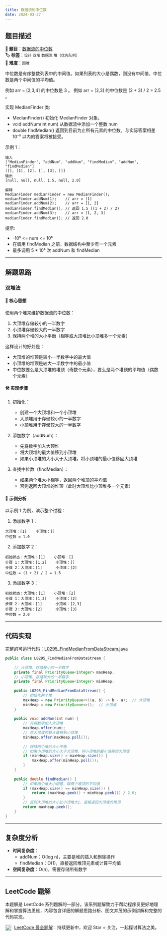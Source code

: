 ```yaml
---
title: 数据流的中位数
date: 2024-03-27
---
```


## 题目描述

**🔗 题目**：[数据流的中位数](https://leetcode.cn/problems/find-median-from-data-stream/)  
**🏷️ 标签**：`设计` `双堆` `数据流` `堆（优先队列）`  
**🔴 难度**：`困难`  

中位数是有序整数列表中的中间值。如果列表的大小是偶数，则没有中间值，中位数是两个中间值的平均值。

例如 arr = [2,3,4] 的中位数是 3 。
例如 arr = [2,3] 的中位数是 (2 + 3) / 2 = 2.5 。

实现 MedianFinder 类:
- MedianFinder() 初始化 MedianFinder 对象。
- void addNum(int num) 从数据流中添加一个整数 num
- double findMedian() 返回到目前为止所有元素的中位数。与实际答案相差 10⁻⁵ 以内的答案将被接受。

示例 1：
```
输入
["MedianFinder", "addNum", "addNum", "findMedian", "addNum", "findMedian"]
[[], [1], [2], [], [3], []]
输出
[null, null, null, 1.5, null, 2.0]

解释
MedianFinder medianFinder = new MedianFinder();
medianFinder.addNum(1);    // arr = [1]
medianFinder.addNum(2);    // arr = [1, 2]
medianFinder.findMedian(); // 返回 1.5 ((1 + 2) / 2)
medianFinder.addNum(3);    // arr = [1, 2, 3]
medianFinder.findMedian(); // 返回 2.0
```

提示:
- -10⁵ <= num <= 10⁵
- 在调用 findMedian 之前，数据结构中至少有一个元素
- 最多调用 5 * 10⁴ 次 addNum 和 findMedian

---

## 解题思路
### 双堆法

#### 📝 核心思想
使用两个堆来维护数据流的中位数：
1. 大顶堆存储较小的一半数字
2. 小顶堆存储较大的一半数字
3. 保持两个堆的大小平衡（相等或大顶堆比小顶堆多一个元素）

这样设计的好处是：
- 大顶堆的堆顶是较小一半数字中的最大值
- 小顶堆的堆顶是较大一半数字中的最小值
- 中位数要么是大顶堆的堆顶（奇数个元素），要么是两个堆顶的平均值（偶数个元素）

#### 🛠️ 实现步骤
1. 初始化：
   - 创建一个大顶堆和一个小顶堆
   - 大顶堆用于存储较小的一半数字
   - 小顶堆用于存储较大的一半数字

2. 添加数字（addNum）：
   - 先将数字加入大顶堆
   - 将大顶堆的最大值移到小顶堆
   - 如果小顶堆的大小大于大顶堆，将小顶堆的最小值移回大顶堆

3. 查找中位数（findMedian）：
   - 如果两个堆大小相等，返回两个堆顶的平均值
   - 否则返回大顶堆的堆顶（此时大顶堆比小顶堆多一个元素）

#### 🧩 示例分析
以示例 1 为例，演示整个过程：

1. 添加数字 1：
```
大顶堆：[1]    小顶堆：[]
中位数 = 1.0
```

2. 添加数字 2：
```
初始状态：大顶堆：[1]    小顶堆：[]
步骤 1：大顶堆：[1,2]    小顶堆：[]
步骤 2：大顶堆：[1]      小顶堆：[2]
中位数 = (1 + 2) / 2 = 1.5
```

3. 添加数字 3：
```
初始状态：大顶堆：[1]    小顶堆：[2]
步骤 1：大顶堆：[1,3]    小顶堆：[2]
步骤 2：大顶堆：[1]      小顶堆：[2,3]
步骤 3：大顶堆：[2]      小顶堆：[3]
中位数 = 2.0
```

---

## 代码实现

完整的可运行代码：[L0295_FindMedianFromDataStream.java](../src/main/java/L0295_FindMedianFromDataStream.java)

```java
public class L0295_FindMedianFromDataStream {
    
    // 大顶堆，存储较小的一半数字
    private final PriorityQueue<Integer> maxHeap;
    // 小顶堆，存储较大的一半数字
    private final PriorityQueue<Integer> minHeap;
    
    public L0295_FindMedianFromDataStream() {
        // 初始化两个堆
        maxHeap = new PriorityQueue<>((a, b) -> b - a);  // 大顶堆
        minHeap = new PriorityQueue<>();  // 小顶堆
    }
    
    public void addNum(int num) {
        // 先将数字加入大顶堆
        maxHeap.offer(num);
        // 将大顶堆的最大值移到小顶堆
        minHeap.offer(maxHeap.poll());
        
        // 保持两个堆的大小平衡
        // 如果小顶堆的大小大于大顶堆，将小顶堆的最小值移到大顶堆
        if (minHeap.size() > maxHeap.size()) {
            maxHeap.offer(minHeap.poll());
        }
    }
    
    public double findMedian() {
        // 如果两个堆大小相等，取两个堆顶的平均值
        if (maxHeap.size() == minHeap.size()) {
            return (maxHeap.peek() + minHeap.peek()) / 2.0;
        }
        // 否则大顶堆的大小比小顶堆大1，直接返回大顶堆的堆顶
        return maxHeap.peek();
    }
}
```

---

## 复杂度分析

- **时间复杂度**：
  - addNum：O(log n)，主要是堆的插入和删除操作
  - findMedian：O(1)，直接返回堆顶元素或计算平均值
- **空间复杂度**：O(n)，需要存储所有数字

---

## LeetCode 题解

本题解是 LeetCode 系列题解的一部分。该系列题解致力于帮助程序员更好地理解和掌握算法思维，内容包含详细的解题思路分析、图文并茂的示例讲解和完整的代码实现。

<img src="https://github.githubassets.com/images/modules/logos_page/GitHub-Mark.png" alt="GitHub" width="20" style="vertical-align: middle; margin-right: 5px"> [LeetCode 最全题解](https://github.com/LjyYano/LeetCode)：持续更新中，欢迎 Star ⭐️ 关注，一起探讨算法之美。 